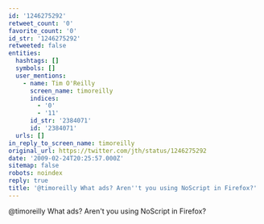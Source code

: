 ```yaml
---
id: '1246275292'
retweet_count: '0'
favorite_count: '0'
id_str: '1246275292'
retweeted: false
entities:
  hashtags: []
  symbols: []
  user_mentions:
    - name: Tim O'Reilly
      screen_name: timoreilly
      indices:
        - '0'
        - '11'
      id_str: '2384071'
      id: '2384071'
  urls: []
in_reply_to_screen_name: timoreilly
original_url: https://twitter.com/jth/status/1246275292
date: '2009-02-24T20:25:57.000Z'
sitemap: false
robots: noindex
reply: true
title: '@timoreilly What ads? Aren''t you using NoScript in Firefox?'
---
```


@timoreilly What ads? Aren't you using NoScript in Firefox?